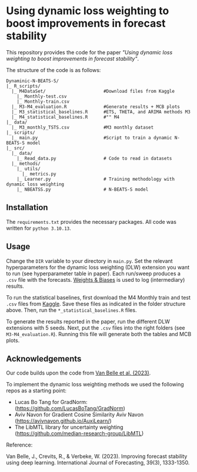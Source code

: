 # Using dynamic loss weighting to boost improvements in forecast stability
This repository provides the code for the paper *"Using dynamic loss weighting to boost improvements in forecast stability"*.

The structure of the code is as follows:
```
Dynaminic-N-BEATS-S/
|_ R_scripts/
  |_ M4DataSet/                      #Download files from Kaggle
    |_ Monthly-test.csv               
    |_ Monthly-train.csv
  |_ M3-M4_evaluation.R              #Generate results + MCB plots
  |_ M3_statistical_baselines.R      #ETS, THETA, and ARIMA methods M3
  |_ M4_statistical_baselines.R      #"" M4
|_ data/
  |_ M3_monthly_TSTS.csv             #M3 monthly dataset
|_ scripts/
  |_ main.py                         #Script to train a dynamic N-BEATS-S model                 
|_ src/
  |_ data/
    |_ Read_data.py                  # Code to read in datasets
  |_ methods/
    |_ utils/        
      |_ metrics.py
    |_ Learner.py                    # Training methodology with dynamic loss weighting
    |_ NBEATSS.py                    # N-BEATS-S model
```

## Installation
The ```requirements.txt``` provides the necessary packages.
All code was written for ```python 3.10.13```.

## Usage
Change the ```DIR``` variable to your directory in ```main.py```. Set the relevant hyperparameters for the dynamic loss weighting (DLW) extension you want to run (see hyperparameter table in paper). Each run/sweep produces a ```.csv``` file with the forecasts.  [Weights & Biases](https://wandb.ai/site) is used to log (intermediary) results.

To run the statistical baselines, first download the M4 Monthly train and test ```.csv``` files from [Kaggle](https://www.kaggle.com/datasets/yogesh94/m4-forecasting-competition-dataset). Save these files as indicated in the folder structure above. Then, run the ```*_statistical_baselines.R``` files.

To generate the results reported in the paper, run the different DLW extensions with 5 seeds. Next, put the ```.csv``` files into the right folders (see ```M3-M4_evaluation.R```). Running this file will generate both the tables and MCB plots.

## Acknowledgements
Our code builds upon the code from [Van Belle et al. (2023)](https://github.com/VerbekeLab/n-beats-s).

To implement the dynamic loss weighting methods we used the following repos as a starting point:

- Lucas Bo Tang for GradNorm: (https://github.com/LucasBoTang/GradNorm)
- Aviv Navon for Gradient Cosine Similarity Aviv Navon (https://avivnavon.github.io/AuxiLearn/)
- The LibMTL library for uncertainty weighting (https://github.com/median-research-group/LibMTL)

Reference:

Van Belle, J., Crevits, R., & Verbeke, W. (2023). Improving forecast stability using deep learning. International Journal of Forecasting, 39(3), 1333-1350.
